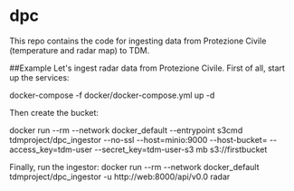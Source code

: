 # dpc
This repo contains the code for ingesting data from Protezione Civile (temperature and radar map) to TDM.

##Example
Let's ingest radar data from Protezione Civile. First of all, start up the services:

  docker-compose -f docker/docker-compose.yml up -d

Then create the bucket:
  
  docker run --rm --network docker_default --entrypoint s3cmd  tdmproject/dpc_ingestor  --no-ssl --host=minio:9000 --host-bucket= --access_key=tdm-user --secret_key=tdm-user-s3 mb s3://firstbucket

Finally, run the ingestor:
   docker run --rm --network docker_default   tdmproject/dpc_ingestor -u http://web:8000/api/v0.0 radar


